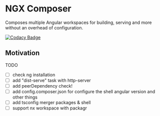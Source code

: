 # NGX Composer

Composes multiple Angular workspaces for building, serving and more without an overhead of configuration.

[![Codacy Badge](https://app.codacy.com/project/badge/Grade/74da2fd774574631b3c02c51ed53a293)](https://www.codacy.com/gh/hoevelmanns/ngx-composer/dashboard?utm_source=github.com&amp;utm_medium=referral&amp;utm_content=hoevelmanns/ngx-composer&amp;utm_campaign=Badge_Grade)

## Motivation

TODO
- [ ] check ng installation
- [ ] add "dist-serve" task with http-server
- [ ] add peerDependency check!
- [ ] add config.composer.json for configure the shell angular version and other things
- [ ] add tsconfig merger packages & shell
- [ ] support nx workspace with packagr

